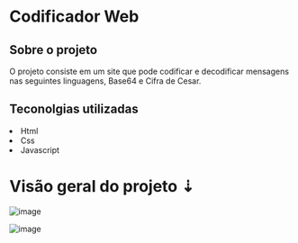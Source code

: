 <h1>Codificador Web</h1>

<h2>Sobre o projeto</h2>
 <p>O projeto consiste em um site que pode codificar e decodificar mensagens nas seguintes linguagens, Base64 e Cifra de Cesar.</p> 

<h2>Teconolgias utilizadas</h2>  
<li>Html</li>
<li>Css</li>
<li>Javascript</li>

# Visão geral do projeto  ⇣
![image](https://user-images.githubusercontent.com/114154174/200689559-c3858c2c-7292-4edc-bd5b-d06063cf0206.png)


![image](https://user-images.githubusercontent.com/114154174/200689477-31561a0b-7206-4195-861f-99b5737b0f7b.png)

